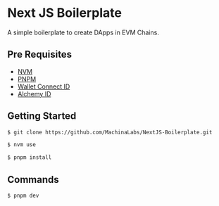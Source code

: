 # Next JS Boilerplate

A simple boilerplate to create DApps in EVM Chains.

## Pre Requisites

- [NVM](https://github.com/nvm-sh/nvm)
- [PNPM](https://pnpm.io/installation)
- [Wallet Connect ID](https://docs.walletconnect.com/)
- [Alchemy ID](https://alchemy.com/)

## Getting Started

```bash
$ git clone https://github.com/MachinaLabs/NextJS-Boilerplate.git

$ nvm use

$ pnpm install
```

## Commands

```bash
$ pnpm dev
```
